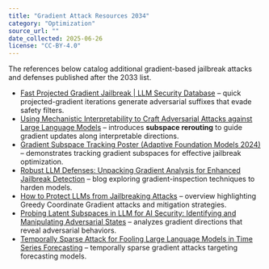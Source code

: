 ```yaml
---
title: "Gradient Attack Resources 2034"
category: "Optimization"
source_url: ""
date_collected: 2025-06-26
license: "CC-BY-4.0"
---
```


The references below catalog additional gradient-based jailbreak attacks and defenses published after the 2033 list.

- [Fast Projected Gradient Jailbreak | LLM Security Database](https://www.promptfoo.dev/lm-security-db/vuln/fast-projected-gradient-jailbreak-ef10d346) – quick projected-gradient iterations generate adversarial suffixes that evade safety filters.
- [Using Mechanistic Interpretability to Craft Adversarial Attacks against Large Language Models](https://arxiv.org/abs/2503.06269) – introduces **subspace rerouting** to guide gradient updates along interpretable directions.
- [Gradient Subspace Tracking Poster (Adaptive Foundation Models 2024)](https://adaptive-foundation-models.org/posters/Gradient_Subspace_Tracking_AFM_2024_Poster.pdf) – demonstrates tracking gradient subspaces for effective jailbreak optimization.
- [Robust LLM Defenses: Unpacking Gradient Analysis for Enhanced Jailbreak Detection](https://medium.com/aim-intelligence/robust-llm-defenses-unpacking-gradient-analysis-for-enhanced-jailbreak-detection-2b9319bd3609) – blog exploring gradient-inspection techniques to harden models.
- [How to Protect LLMs from Jailbreaking Attacks](https://www.boozallen.com/insights/ai-research/how-to-protect-llms-from-jailbreaking-attacks.html) – overview highlighting Greedy Coordinate Gradient attacks and mitigation strategies.
- [Probing Latent Subspaces in LLM for AI Security: Identifying and Manipulating Adversarial States](https://arxiv.org/abs/2503.09066) – analyzes gradient directions that reveal adversarial behaviors.
- [Temporally Sparse Attack for Fooling Large Language Models in Time Series Forecasting](https://openreview.net/forum?id=wEvAJFYXXN) – temporally sparse gradient attacks targeting forecasting models.

